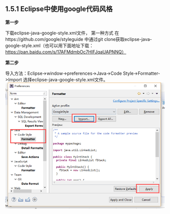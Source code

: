 ## 1.5.1 Eclipse中使用google代码风格

**第一步**

下载eclipse-java-google-style.xml文件， 第一种方式 在https://github.com/google/styleguide 中通过git clone获取eclipse-java-google-style.xml（也可以用下面地址下载：https://pan.baidu.com/s/17AFMdmbOc7HlFJqaUAPNNQ）


**第二步**

导入方法：Eclipse->window->preferences->Java->Code Style->Formatter->Import 选择eclipse-java-google-style.xml文件。
![](./img/formatter.png)

